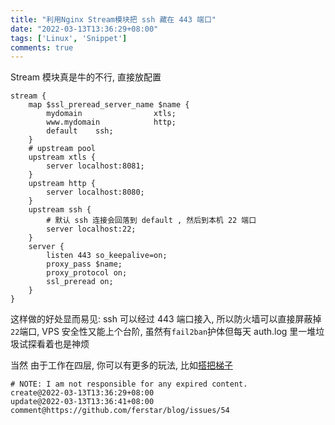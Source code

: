 ```yaml
---
title: "利用Nginx Stream模块把 ssh 藏在 443 端口"
date: "2022-03-13T13:36:29+08:00"
tags: ['Linux', 'Snippet']
comments: true
---
```


Stream 模块真是牛的不行, 直接放配置

```shell
stream {
    map $ssl_preread_server_name $name {
        mydomain                xtls;
        www.mydomain            http;
        default    ssh;
    }
    # upstream pool
    upstream xtls {
        server localhost:8081;
    }
    upstream http {
        server localhost:8080;
    }
    upstream ssh {
        # 默认 ssh 连接会回落到 default , 然后到本机 22 端口
        server localhost:22;
    }
    server {
        listen 443 so_keepalive=on;
        proxy_pass $name;
        proxy_protocol on;
        ssl_preread on;
    }
}
```

这样做的好处显而易见: ssh 可以经过 443 端口接入, 所以防火墙可以直接屏蔽掉`22`端口, VPS 安全性又能上个台阶, 虽然有`fail2ban`护体但每天 auth.log 里一堆垃圾试探看着也是神烦

当然 由于工作在四层, 你可以有更多的玩法, 比如[搭把梯子](https://github.com/XTLS/Xray-core/discussions/697#discussioncomment-1295912)



```
# NOTE: I am not responsible for any expired content.
create@2022-03-13T13:36:29+08:00
update@2022-03-13T13:36:41+08:00
comment@https://github.com/ferstar/blog/issues/54
```
